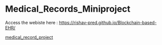 # Medical_Records_Miniproject


Access the webiste here : https://rishav-pred.github.io/Blockchain-based-EHR/

[medical_record_project](index.html)
